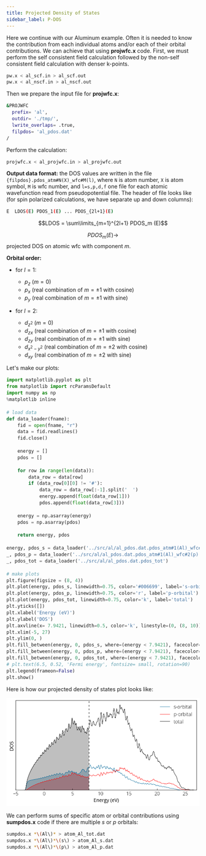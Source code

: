 ```yaml
---
title: Projected Density of States
sidebar_label: P-DOS
---
```

Here we continue with our Aluminum example.
Often it is needed to know the contribution from each individual atoms and/or
each of their orbital contributions. We can achieve that using **projwfc.x**
code. First, we must perform the self consistent field calculation followed by
the non-self consistent field calculation with denser k-points.
```bash
pw.x < al_scf.in > al_scf.out
pw.x < al_nscf.in > al_nscf.out
```

Then we prepare the input file for **projwfc.x**:
```bash title="src/al/al_projwfc.in"
&PROJWFC
  prefix= 'al',
  outdir= './tmp/',
  lwrite_overlaps= .true,
  filpdos= 'al_pdos.dat'
/
```

Perform the calculation:
```bash
projwfc.x < al_projwfc.in > al_projwfc.out
```

**Output data format:** the DOS values are written in the file
`{filpdos}.pdos_atm#N(X)_wfc#M(l)`, where `N` is atom number, `X` is atom
symbol, `M` is wfc number, and `l=s,p,d,f` one file for each atomic wavefunction
read from pseudopotential file. The header of file looks like (for spin
polarized calculations, we have separate up and down columns):
```bash
E  LDOS(E) PDOS_1(E) ... PDOS_{2l+1}(E)
```

$$LDOS = \sum\limits_{m=1}^{2l+1} PDOS_m (E)$$

$$PDOS_m (E) \rightarrow$$ projected DOS on atomic wfc with component $m$.

**Orbital order:**
- for $l=1$:
  - $p_z~(m=0)$
  - $p_x$ (real combination of $m=\pm 1$ with cosine)
  - $p_y$ (real combination of $m=\pm 1$ with sine)

- for $l=2$:
  - $d_{z^2}~(m=0)$
  - $d_{zx}$ (real combination of $m=\pm 1$ with cosine)
  - $d_{zy}$ (real combination of $m=\pm 1$ with sine)
  - $d_{x^2-y^2}$ (real combination of $m=\pm 2$ with cosine)
  - $d_{xy}$ (real combination of $m=\pm 2$ with sine)

Let's make our plots:
```python title="src/notebooks/al-pdos.ipynb"
import matplotlib.pyplot as plt
from matplotlib import rcParamsDefault
import numpy as np
%matplotlib inline

# load data
def data_loader(fname):
    fid = open(fname, "r")
    data = fid.readlines()
    fid.close()

    energy = []
    pdos = []

    for row in range(len(data)):
        data_row = data[row]
        if (data_row[0][0] != '#'):
            data_row = data_row[:-1].split('  ')
            energy.append(float(data_row[1]))
            pdos.append(float(data_row[3]))

    energy = np.asarray(energy)
    pdos = np.asarray(pdos)

    return energy, pdos

energy, pdos_s = data_loader('../src/al/al_pdos.dat.pdos_atm#1(Al)_wfc#1(s)')
_, pdos_p = data_loader('../src/al/al_pdos.dat.pdos_atm#1(Al)_wfc#2(p)')
_, pdos_tot = data_loader('../src/al/al_pdos.dat.pdos_tot')

# make plots
plt.figure(figsize = (8, 4))
plt.plot(energy, pdos_s, linewidth=0.75, color='#006699', label='s-orbital')
plt.plot(energy, pdos_p, linewidth=0.75, color='r', label='p-orbital')
plt.plot(energy, pdos_tot, linewidth=0.75, color='k', label='total')
plt.yticks([])
plt.xlabel('Energy (eV)')
plt.ylabel('DOS')
plt.axvline(x= 7.9421, linewidth=0.5, color='k', linestyle=(0, (8, 10)))
plt.xlim(-5, 27)
plt.ylim(0, )
plt.fill_between(energy, 0, pdos_s, where=(energy < 7.9421), facecolor='#006699', alpha=0.25)
plt.fill_between(energy, 0, pdos_p, where=(energy < 7.9421), facecolor='r', alpha=0.25)
plt.fill_between(energy, 0, pdos_tot, where=(energy < 7.9421), facecolor='k', alpha=0.25)
# plt.text(6.5, 0.52, 'Fermi energy', fontsize= small, rotation=90)
plt.legend(frameon=False)
plt.show()
```

Here is how our projected density of states plot looks like:

![PDOS](../../static/img/al-pdos.png)

We can perform sums of specific atom or orbital contributions using
**sumpdos.x** code if there are multiple $s$ or $p$ orbitals:
```bash
sumpdos.x *\(Al\)* > atom_Al_tot.dat
sumpdos.x *\(Al\)*\(s\) > atom_Al_s.dat
sumpdos.x *\(Al\)*\(p\) > atom_Al_p.dat
```
